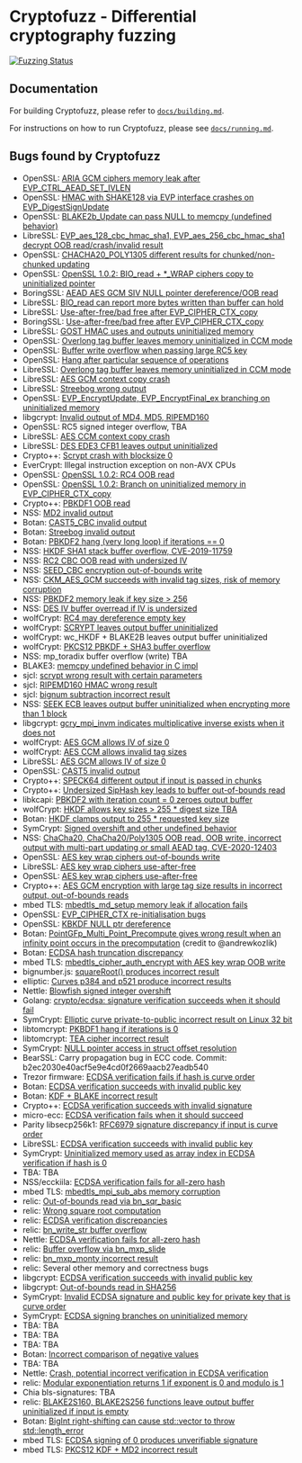 # Cryptofuzz - Differential cryptography fuzzing

[![Fuzzing Status](https://oss-fuzz-build-logs.storage.googleapis.com/badges/cryptofuzz.svg)](https://oss-fuzz.com/coverage-report/job/libfuzzer_asan_cryptofuzz/latest)

## Documentation

For building Cryptofuzz, please refer to [`docs/building.md`](docs/building.md).

For instructions on how to run Cryptofuzz, please see [`docs/running.md`](docs/running.md).

## Bugs found by Cryptofuzz

- OpenSSL: [ARIA GCM ciphers memory leak after EVP_CTRL_AEAD_SET_IVLEN](https://github.com/openssl/openssl/issues/8567)
- OpenSSL: [HMAC with SHAKE128 via EVP interface crashes on EVP_DigestSignUpdate](https://github.com/openssl/openssl/issues/8563)
- OpenSSL: [BLAKE2b_Update can pass NULL to memcpy (undefined behavior)](https://github.com/openssl/openssl/issues/8576)
- LibreSSL: [EVP_aes_128_cbc_hmac_sha1, EVP_aes_256_cbc_hmac_sha1 decrypt OOB read/crash/invalid result](https://cvsweb.openbsd.org/cgi-bin/cvsweb/src/lib/libcrypto/evp/e_aes_cbc_hmac_sha1.c?rev=1.15&content-type=text/x-cvsweb-markup)
- OpenSSL: [CHACHA20_POLY1305 different results for chunked/non-chunked updating](https://github.com/openssl/openssl/issues/8675)
- OpenSSL: [OpenSSL 1.0.2: BIO_read + *_WRAP ciphers copy to uninitialized pointer](https://github.com/openssl/openssl/issues/8688)
- BoringSSL: [AEAD AES GCM SIV NULL pointer dereference/OOB read](https://boringssl-review.googlesource.com/c/boringssl/+/35545)
- LibreSSL: [BIO_read can report more bytes written than buffer can hold](https://cvsweb.openbsd.org/src/lib/libcrypto/bio/bio_lib.c?rev=1.29&content-type=text/x-cvsweb-markup)
- LibreSSL: [Use-after-free/bad free after EVP_CIPHER_CTX_copy](https://cvsweb.openbsd.org/src/lib/libcrypto/evp/evp_enc.c?rev=1.41&content-type=text/x-cvsweb-markup)
- BoringSSL: [Use-after-free/bad free after EVP_CIPHER_CTX_copy](https://boringssl.googlesource.com/boringssl/+/65dc45cb57c7c6900a0657f6ee5c00fce9d366f5)
- LibreSSL: [GOST HMAC uses and outputs uninitialized memory](https://cvsweb.openbsd.org/src/lib/libcrypto/evp/digest.c?rev=1.31&content-type=text/x-cvsweb-markup)
- OpenSSL: [Overlong tag buffer leaves memory uninitialized in CCM mode](https://github.com/openssl/openssl/pull/8810)
- OpenSSL: [Buffer write overflow when passing large RC5 key](https://github.com/openssl/openssl/pull/8834)
- OpenSSL: [Hang after particular sequence of operations](https://github.com/openssl/openssl/issues/8827)
- LibreSSL: [Overlong tag buffer leaves memory uninitialized in CCM mode](https://cvsweb.openbsd.org/src/lib/libcrypto/modes/ccm128.c?rev=1.5&content-type=text/x-cvsweb-markup)
- LibreSSL: [AES GCM context copy crash](https://cvsweb.openbsd.org/src/lib/libcrypto/evp/e_aes.c?rev=1.38&content-type=text/x-cvsweb-markup)
- LibreSSL: [Streebog wrong output](https://cvsweb.openbsd.org/cgi-bin/cvsweb/src/lib/libcrypto/gost/streebog.c?rev=1.6&content-type=text/x-cvsweb-markup)
- OpenSSL: [EVP_EncryptUpdate, EVP_EncryptFinal_ex branching on uninitialized memory](https://github.com/openssl/openssl/pull/8874)
- libgcrypt: [Invalid output of MD4, MD5, RIPEMD160](https://lists.gnupg.org/pipermail/gcrypt-devel/2019-May/004712.html)
- OpenSSL: RC5 signed integer overflow, TBA
- LibreSSL: [AES CCM context copy crash](https://cvsweb.openbsd.org/src/lib/libcrypto/evp/e_aes.c?rev=1.39&content-type=text/x-cvsweb-markup)
- LibreSSL: [DES EDE3 CFB1 leaves output uninitialized](https://cvsweb.openbsd.org/src/lib/libcrypto/evp/e_des3.c?rev=1.20&content-type=text/x-cvsweb-markup)
- Crypto++: [Scrypt crash with blocksize 0](https://github.com/weidai11/cryptopp/commit/e0b60439bf63b02ed93bc2c5b4ed15125fd6f278)
- EverCrypt: Illegal instruction exception on non-AVX CPUs
- OpenSSL: [OpenSSL 1.0.2: RC4 OOB read](https://github.com/openssl/openssl/issues/8972)
- OpenSSL: [OpenSSL 1.0.2: Branch on uninitialized memory in EVP_CIPHER_CTX_copy](https://github.com/openssl/openssl/issues/8980)
- Crypto++: [PBKDF1 OOB read](https://github.com/weidai11/cryptopp/issues/874)
- NSS: [MD2 invalid output](https://bugzilla.mozilla.org/show_bug.cgi?id=1575923)
- Botan: [CAST5_CBC invalid output](https://github.com/randombit/botan/issues/2081)
- Botan: [Streebog invalid output](https://github.com/randombit/botan/issues/2082)
- Botan: [PBKDF2 hang (very long loop) if iterations == 0](https://github.com/randombit/botan/issues/2088)
- NSS: [HKDF SHA1 stack buffer overflow, CVE-2019-11759](https://hg.mozilla.org/projects/nss/rev/c0913ad7a5609751a8dfc37ae2e0a7a0cd6a42dd)
- NSS: [RC2 CBC OOB read with undersized IV](https://hg.mozilla.org/projects/nss/rev/53d92a32408049038f450aa747b0030607988230)
- NSS: [SEED_CBC encryption out-of-bounds write](https://hg.mozilla.org/projects/nss/rev/7580a5a212c78ab21fc4878330dd7872c3b530b8)
- NSS: [CKM_AES_GCM succeeds with invalid tag sizes, risk of memory corruption](https://hg.mozilla.org/projects/nss/rev/4e3971fd992c0513d0696048c64b7230e5b6039b)
- NSS: [PBKDF2 memory leak if key size > 256](https://bugzilla.mozilla.org/show_bug.cgi?id=1591363)
- NSS: [DES IV buffer overread if IV is undersized](https://hg.mozilla.org/projects/nss/rev/35857ae98190c590ae00a01cb1a2ed48def3915f)
- wolfCrypt: [RC4 may dereference empty key](https://github.com/wolfSSL/wolfssl/pull/2578)
- wolfCrypt: [SCRYPT leaves output buffer uninitialized](https://github.com/wolfSSL/wolfssl/pull/2578)
- wolfCrypt: wc_HKDF + BLAKE2B leaves output buffer uninitialized
- wolfCrypt: [PKCS12 PBKDF + SHA3 buffer overflow](https://github.com/wolfSSL/wolfssl/pull/2677)
- NSS: mp_toradix buffer overflow (write) TBA
- BLAKE3: [memcpy undefined behavior in C impl](https://github.com/BLAKE3-team/BLAKE3/pull/4)
- sjcl: [scrypt wrong result with certain parameters](https://github.com/bitwiseshiftleft/sjcl/issues/409)
- sjcl: [RIPEMD160 HMAC wrong result](https://github.com/bitwiseshiftleft/sjcl/issues/410)
- sjcl: [bignum subtraction incorrect result](https://github.com/bitwiseshiftleft/sjcl/issues/411)
- NSS: [SEEK ECB leaves output buffer uninitialized when encrypting more than 1 block](https://hg.mozilla.org/projects/nss/rev/d67517e92371ba798751720f7d21968ab2e25c52)
- libgcrypt: [gcry_mpi_invm indicates multiplicative inverse exists when it does not](https://lists.gnupg.org/pipermail/gcrypt-devel/2020-April/004947.html)
- wolfCrypt: [AES GCM allows IV of size 0](https://github.com/wolfSSL/wolfssl/pull/2910)
- wolfCrypt: [AES CCM allows invalid tag sizes](https://github.com/wolfSSL/wolfssl/pull/2930)
- LibreSSL: [AES GCM allows IV of size 0](https://github.com/openbsd/src/commit/539125b0baa78c5c019ab9e3bbeca4fa822d1bf7)
- OpenSSL: [CAST5 invalid output](https://github.com/openssl/openssl/issues/11459)
- Crypto++: [SPECK64 different output if input is passed in chunks](https://github.com/weidai11/cryptopp/issues/945)
- Crypto++: [Undersized SipHash key leads to buffer out-of-bounds read](https://github.com/weidai11/cryptopp/issues/947)
- libkcapi: [PBKDF2 with iteration count = 0 zeroes output buffer](https://github.com/smuellerDD/libkcapi/issues/93)
- wolfCrypt: [HKDF allows key sizes > 255 * digest size TBA](https://github.com/wolfSSL/wolfssl/pull/2956)
- Botan: [HKDF clamps output to 255 * requested key size](https://github.com/randombit/botan/issues/2347)
- SymCrypt: [Signed overshift and other undefined behavior](https://github.com/microsoft/SymCrypt/issues/8)
- NSS: [ChaCha20, ChaCha20/Poly1305 OOB read, OOB write, incorrect output with multi-part updating or small AEAD tag, CVE-2020-12403](https://developer.mozilla.org/en-US/docs/Mozilla/Projects/NSS/NSS_3.55_release_notes)
- OpenSSL: [AES key wrap ciphers out-of-bounds write](https://github.com/openssl/openssl/issues/12014)
- LibreSSL: [AES key wrap ciphers use-after-free](https://github.com/openbsd/src/commit/f72711c6fb8692f12b01b3a3b7f54687729f6f9b)
- OpenSSL: [AES key wrap ciphers use-after-free](https://github.com/openssl/openssl/issues/12073)
- Crypto++: [AES GCM encryption with large tag size results in incorrect output, out-of-bounds reads](https://github.com/weidai11/cryptopp/issues/954)
- mbed TLS: [mbedtls_md_setup memory leak if allocation fails](https://github.com/ARMmbed/mbedtls/issues/3486)
- OpenSSL: [EVP_CIPHER_CTX re-initialisation bugs](https://github.com/openssl/openssl/pull/12523)
- OpenSSL: [KBKDF NULL ptr dereference](https://github.com/openssl/openssl/issues/12409)
- Botan: [PointGFp_Multi_Point_Precompute gives wrong result when an infinity point occurs in the precomputation](https://github.com/randombit/botan/issues/2424) (credit to @andrewkozlik)
- Botan: [ECDSA hash truncation discrepancy](https://github.com/randombit/botan/issues/2415)
- mbed TLS: [mbedtls_cipher_auth_encrypt with AES key wrap OOB write](https://github.com/ARMmbed/mbedtls/issues/3665)
- bignumber.js: [squareRoot() produces incorrect result](https://github.com/MikeMcl/bignumber.js/issues/276)
- elliptic: [Curves p384 and p521 produce incorrect results](https://github.com/indutny/elliptic/issues/239)
- Nettle: [Blowfish signed integer overshift](https://git.lysator.liu.se/nettle/nettle/-/commit/4c8b0cdd97ffec3ae3f8d995afdfccbc261b3c79)
- Golang: [crypto/ecdsa: signature verification succeeds when it should fail](https://github.com/golang/go/issues/42340)
- SymCrypt: [Elliptic curve private-to-public incorrect result on Linux 32 bit](https://github.com/microsoft/SymCrypt/issues/9)
- libtomcrypt: [PKBDF1 hang if iterations is 0](https://github.com/libtom/libtomcrypt/issues/552)
- libtomcrypt: [TEA cipher incorrect result](https://github.com/libtom/libtomcrypt/issues/553)
- SymCrypt: [NULL pointer access in struct offset resolution](https://github.com/microsoft/SymCrypt/issues/10)
- BearSSL: Carry propagation bug in ECC code. Commit: b2ec2030e40acf5e9e4cd0f2669aacb27eadb540
- Trezor firmware: [ECDSA verification fails if hash is curve order](https://github.com/trezor/trezor-firmware/pull/1374)
- Botan: [ECDSA verification succeeds with invalid public key](https://github.com/randombit/botan/commit/92cd9ad72184bacacb7682c1b65ff040ab2347ee)
- Botan: [KDF + BLAKE incorrect result](https://github.com/randombit/botan/issues/2525)
- Crypto++: [ECDSA verification succeeds with invalid signature](https://github.com/weidai11/cryptopp/issues/981)
- micro-ecc: [ECDSA verification fails when it should succeed](https://github.com/kmackay/micro-ecc/issues/179#issuecomment-734515934)
- Parity libsecp256k1: [RFC6979 signature discrepancy if input is curve order](https://github.com/paritytech/libsecp256k1/issues/62)
- LibreSSL: [ECDSA verification succeeds with invalid public key](https://github.com/openbsd/src/commit/ea076652f78324977b6dc08890965b6823672c02)
- SymCrypt: [Uninitialized memory used as array index in ECDSA verification if hash is 0](https://github.com/microsoft/SymCrypt/commit/13fa454049fa265fa9e929a3a508907d259024a6)
- TBA: TBA
- NSS/ecckiila: [ECDSA verification fails for all-zero hash](https://gitlab.com/nisec/ecckiila/-/commit/ec77867e336827705e67bb9b10538a7980b850fa)
- mbed TLS: [mbedtls_mpi_sub_abs memory corruption](https://github.com/ARMmbed/mbedtls/issues/4042)
- relic: [Out-of-bounds read via bn_sqr_basic](https://github.com/relic-toolkit/relic/issues/172)
- relic: [Wrong square root computation](https://github.com/relic-toolkit/relic/issues/173)
- relic: [ECDSA verification discrepancies](https://github.com/relic-toolkit/relic/issues/175)
- relic: [bn_write_str buffer overflow](https://github.com/relic-toolkit/relic/issues/176)
- Nettle: [ECDSA verification fails for all-zero hash](https://github.com/gnutls/nettle/commit/b3d0bcf5a185842d2c717927eef03577fd61a912)
- relic: [Buffer overflow via bn_mxp_slide](https://github.com/relic-toolkit/relic/commit/bba5b5fa5489706ab4eaf5d7d0c2550e0a9722c0)
- relic: [bn_mxp_monty incorrect result](https://github.com/relic-toolkit/relic/commit/d411fabf2358553937fffb3242a57ee711746859)
- relic: Several other memory and correctness bugs
- libgcrypt: [ECDSA verification succeeds with invalid public key](https://lists.gnupg.org/pipermail/gcrypt-devel/2021-January/005091.html)
- libgcrypt: [Out-of-bounds read in SHA256](https://lists.gnupg.org/pipermail/gcrypt-devel/2021-February/005105.html)
- SymCrypt: [Invalid ECDSA signature and public key for private key that is curve order](https://github.com/microsoft/SymCrypt/issues/12)
- SymCrypt: [ECDSA signing branches on uninitialized memory](https://github.com/microsoft/SymCrypt/issues/13)
- TBA: TBA
- TBA: TBA
- TBA: TBA
- Botan: [Incorrect comparison of negative values](https://github.com/randombit/botan/issues/2638)
- TBA: TBA
- Nettle: [Crash, potential incorrect verification in ECDSA verification](https://lists.lysator.liu.se/pipermail/nettle-bugs/2021/009457.html)
- relic: [Modular exponentiation returns 1 if exponent is 0 and modulo is 1](https://github.com/relic-toolkit/relic/issues/185)
- Chia bls-signatures: TBA
- relic: [BLAKE2S160, BLAKE2S256 functions leave output buffer uninitialized if input is empty](https://github.com/relic-toolkit/relic/commit/1885ae3b681c423c72b65ce1fe70910142cf941c)
- Botan: [BigInt right-shifting can cause std::vector to throw std::length_error](https://github.com/randombit/botan/issues/2672)
- mbed TLS: [ECDSA signing of 0 produces unverifiable signature](https://github.com/ARMmbed/mbedtls/issues/4261)
- mbed TLS: [PKCS12 KDF + MD2 incorrect result](https://github.com/ARMmbed/mbedtls/issues/4267)
